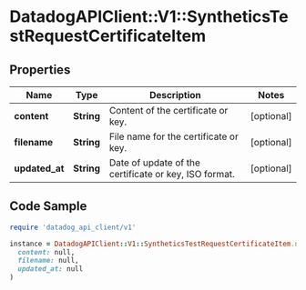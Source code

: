 # DatadogAPIClient::V1::SyntheticsTestRequestCertificateItem

## Properties

| Name | Type | Description | Notes |
| ---- | ---- | ----------- | ----- |
| **content** | **String** | Content of the certificate or key. | [optional] |
| **filename** | **String** | File name for the certificate or key. | [optional] |
| **updated_at** | **String** | Date of update of the certificate or key, ISO format. | [optional] |

## Code Sample

```ruby
require 'datadog_api_client/v1'

instance = DatadogAPIClient::V1::SyntheticsTestRequestCertificateItem.new(
  content: null,
  filename: null,
  updated_at: null
)
```

